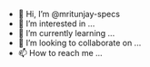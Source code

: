 - 👋 Hi, I’m @mritunjay-specs
- 👀 I’m interested in ...
- 🌱 I’m currently learning ...
- 💞️ I’m looking to collaborate on ...
- 📫 How to reach me ...

<!---
mritunjay-specs/mritunjay-specs is a ✨ special ✨ repository because its `README.md` (this file) appears on your GitHub profile.
You can click the Preview link to take a look at your changes.
--->

